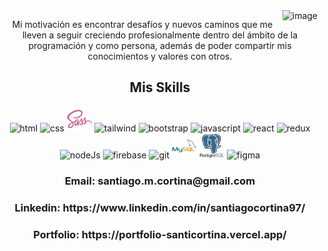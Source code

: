 <div>
  <img align="right" alt="image" src="https://github.com/santicortina-97/santicortina-97/assets/123994247/d4ab384a-07a5-4b60-ab15-2d9e5240f3c5" />
</div>

<p align="center"> Mi motivación es encontrar desafíos y nuevos caminos que me lleven a seguir creciendo profesionalmente dentro del ámbito de la programación y como persona, además de poder compartir mis conocimientos    y valores con otros.</p>


<div align="center">
  <h2> Mis Skills </h2>
  <img width="60" alt="html" src="https://github.com/santicortina-97/santicortina-97/assets/123994247/86e7451f-08a9-49fe-ab70-7782fcf1bda4" />
  <img width="60" alt="css" src="https://github.com/santicortina-97/santicortina-97/assets/123994247/665284d9-16a3-4153-8b8d-70533b6b2ad4" />
  <img src="https://raw.githubusercontent.com/devicons/devicon/master/icons/sass/sass-original.svg" alt="sass" width="40" height="40"/>
  <img src="https://www.vectorlogo.zone/logos/tailwindcss/tailwindcss-icon.svg" alt="tailwind" width="40" height="40"/>
  <img width="60" alt="bootstrap" src="https://github.com/santicortina-97/santicortina-97/assets/123994247/2a1b62a0-28c6-48be-97db-6daae502f828" />
  <img width="60" alt="javascript" src="https://github.com/santicortina-97/santicortina-97/assets/123994247/503c34b3-5a1a-405a-b31e-f20414b9b15b" />
  <img width="60" alt="react" src="https://github.com/santicortina-97/santicortina-97/assets/123994247/d7561220-532d-414d-8f10-c675043b3e14" />
  <img width="60" alt="redux" src="https://github.com/santicortina-97/santicortina-97/assets/123994247/97f7bd98-32b1-49b8-94e9-4dae5053299f" />
  <img width="60" alt="nodeJs" src="https://github.com/santicortina-97/santicortina-97/assets/123994247/9684e31d-94bf-4f0b-9d1d-b5380b824c33" />
  <img src="https://www.vectorlogo.zone/logos/firebase/firebase-icon.svg" alt="firebase" width="40" height="40"/>
  <img src="https://www.vectorlogo.zone/logos/git-scm/git-scm-icon.svg" alt="git" width="40" height="40"/>
  <img src="https://raw.githubusercontent.com/devicons/devicon/master/icons/mysql/mysql-original-wordmark.svg" alt="mysql" width="40" height="40"/>
  <img src="https://raw.githubusercontent.com/devicons/devicon/master/icons/postgresql/postgresql-original-wordmark.svg" alt="postgresql" width="40" height="40"/>
  <img src="https://www.vectorlogo.zone/logos/figma/figma-icon.svg" alt="figma" width="40" height="40"/>
</div>



<h3 align="center"> Email: santiago.m.cortina@gmail.com</h3>
  
<h3 align="center"> Linkedin: https://www.linkedin.com/in/santiagocortina97/</h3>
<h3 align="center"> Portfolio: https://portfolio-santicortina.vercel.app/</h3>

